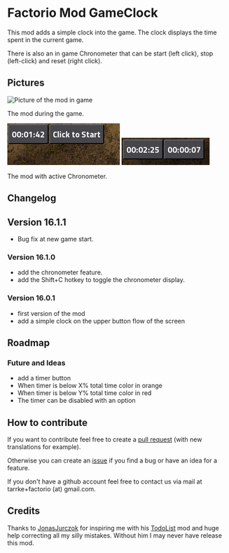 # Factorio Mod GameClock

This mod adds a simple clock into the game. The clock displays the time spent in the current game.

There is also an in game Chronometer that can be start (left click), stop (left-click) and reset (right click).

## Pictures

![Picture of the mod in game](img/clock.png)

The mod during the game.

![Picture of the mod in game with chrono](img/chrono1.png)
![Picture of the mod in game with chrono](img/chrono2.png)

The mod with active Chronometer.

## Changelog

## Version 16.1.1

* Bug fix at new game start.

### Version 16.1.0

* add the chronometer feature.
* add the Shift+C hotkey to toggle the chronometer display.

### Version 16.0.1

* first version of the mod
* add a simple clock on the upper button flow of the screen

## Roadmap

### Future and Ideas

* add a timer button
* When timer is below X% total time color in orange
* When timer is below Y% total time color in red
* The timer can be disabled with an option

## How to contribute

If you want to contribute feel free to create a [pull request](https://github.com/Tarrke/factorio-clock/compare) (with new translations for example).

Otherwise you can create an [issue](https://github.com/Tarrke/factorio-clock/issues/new) if you find a bug or have an idea for a feature.

If you don't have a github account feel free to contact us via mail at tarrke+factorio (at) gmail.com.

## Credits

Thanks to [JonasJurczok](https://github.com/JonasJurczok) for inspiring me with his [TodoList](https://github.com/JonasJurczok/factorio-todo-list) mod and huge help correcting all my silly mistakes. Without him I may never have release this mod.
